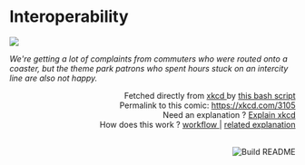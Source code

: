 # <b>Interoperability</b>

[![](https://imgs.xkcd.com/comics/interoperability.png)](https://xkcd.com/3105)

<i>We&#39;re getting a lot of complaints from commuters who were routed onto a coaster, but the theme park patrons who spent hours stuck on an intercity line are also not happy.</i>

<div align="right">
  Fetched directly from
  <a href="https://xkcd.com">
    xkcd
  </a>
  by
  <a href="https://github.com/Vanille-N/Vanille-N/blob/master/fetch">
    this bash script
  </a>
</div>
<div align="right">
  Permalink to this comic:
  <a href="https://xkcd.com/3105">
    https://xkcd.com/3105
  </a>
</div>
<div align="right">
  Need an explanation ?
  <a href="https://www.explainxkcd.com/wiki/index.php/3105">
    Explain xkcd
  </a>
</div>
<div align="right">
  How does this work ?
  <a href="https://github.com/Vanille-N/Vanille-N/blob/master/.github/workflows/build.yml">
    workflow
  </a>
  |
  <a href="https://simonwillison.net/2020/Jul/10/self-updating-profile-readme/">
    related explanation
  </a>
</div><br>

<a href="https://github.com/Vanille-N/Vanille-N/actions"><img src="https://github.com/Vanille-N/Vanille-N/workflows/Build%20README/badge.svg" align="right" alt="Build README"></a>
